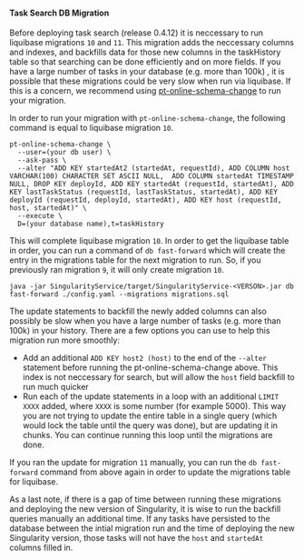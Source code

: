 #### Task Search DB Migration

Before deploying task search (release 0.4.12) it is neccessary to run liquibase migrations `10` and `11`. This migration adds the neccessary columns and indexes, and backfills data for those new columns in the taskHistory table so that searching can be done efficiently and on more fields. If you have a large number of tasks in your database (e.g. more than 100k) , it is possible that these migrations could be very slow when run via liquibase. If this is a concern, we recommend using [pt-online-schema-change](https://www.percona.com/doc/percona-toolkit/2.1/pt-online-schema-change.html) to run your migration.

In order to run your migration with `pt-online-schema-change`, the following command is equal to liquibase migration `10`.

```
pt-online-schema-change \
  --user=(your db user) \
  --ask-pass \
  --alter "ADD KEY startedAt2 (startedAt, requestId), ADD COLUMN host VARCHAR(100) CHARACTER SET ASCII NULL,  ADD COLUMN startedAt TIMESTAMP NULL, DROP KEY deployId, ADD KEY startedAt (requestId, startedAt), ADD KEY lastTaskStatus (requestId, lastTaskStatus, startedAt), ADD KEY deployId (requestId, deployId, startedAt), ADD KEY host (requestId, host, startedAt)" \
  --execute \
  D=(your database name),t=taskHistory
```

This will complete liquibase migration `10`. In order to get the liquibase table in order, you can run a command of `db fast-forward` which will create the entry in the migrations table for the next migration to run. So, if you previously ran migration `9`, it will only create migration `10`.

```
java -jar SingularityService/target/SingularityService-<VERSON>.jar db fast-forward ./config.yaml --migrations migrations.sql
```

The update statements to backfill the newly added columns can also possibly be slow when you have a large number of tasks (e.g. more than 100k) in your history. There are a few options you can use to help this migration run more smoothly:

- Add an additional `ADD KEY host2 (host)` to the end of the `--alter` statement before running the pt-online-schema-change above. This index is not neccessary for search, but will allow the `host` field backfill to run much quicker
- Run each of the update statements in a loop with an additional `LIMIT XXXX` added, where `XXXX` is some number (for example 5000). This way you are not trying to update the entire table in a single query (which would lock the table until the query was done), but are updating it in chunks. You can continue running this loop until the migrations are done.

If you ran the update for migration `11` manually, you can run the `db fast-forward` command from above again in order to update the migrations table for liquibase.

As a last note, if there is a gap of time between running these migrations and deploying the new version of Singularity, it is wise to run the backfill queries manually an additional time. If any tasks have persisted to the database between the intial migration run and the time of deploying the new Singularity version, those tasks will not have the `host` and `startedAt` columns filled in.

